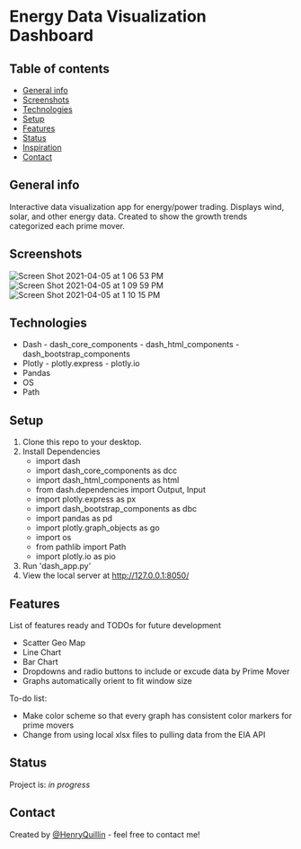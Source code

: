 # Energy Data Visualization Dashboard 


## Table of contents
* [General info](#general-info)
* [Screenshots](#screenshots)
* [Technologies](#technologies)
* [Setup](#setup)
* [Features](#features)
* [Status](#status)
* [Inspiration](#inspiration)
* [Contact](#contact)

## General info
Interactive data visualization app for energy/power trading. Displays wind, solar, and other energy data. Created to show the growth trends categorized each prime mover.

## Screenshots
![Screen Shot 2021-04-05 at 1 06 53 PM](https://user-images.githubusercontent.com/46876350/113608401-2a677b00-9610-11eb-9f6c-dc788f3a45a8.png)
![Screen Shot 2021-04-05 at 1 09 59 PM](https://user-images.githubusercontent.com/46876350/113608467-3ce1b480-9610-11eb-8982-d2f1abc42ddc.png)
![Screen Shot 2021-04-05 at 1 10 15 PM](https://user-images.githubusercontent.com/46876350/113608496-4703b300-9610-11eb-8030-83c65453a226.png)

## Technologies
* Dash - dash_core_components - dash_html_components - dash_bootstrap_components
* Plotly - plotly.express - plotly.io
* Pandas
* OS
* Path

## Setup
1. Clone this repo to your desktop.
2. Install Dependencies 
    * import dash
    * import dash_core_components as dcc
    * import dash_html_components as html
    * from dash.dependencies import Output, Input
    * import plotly.express as px
    * import dash_bootstrap_components as dbc
    * import pandas as pd
    * import plotly.graph_objects as go
    * import os
    * from pathlib import Path
    * import plotly.io as pio
3. Run 'dash_app.py' 
4. View the local server at http://127.0.0.1:8050/

## Features
List of features ready and TODOs for future development
* Scatter Geo Map 
* Line Chart
* Bar Chart 
* Dropdowns and radio buttons to include or excude data by Prime Mover
* Graphs automatically orient to fit window size 

To-do list:
* Make color scheme so that every graph has consistent color markers for prime movers 
* Change from using local xlsx files to pulling data from the EIA API 

## Status
Project is: _in progress_

## Contact
Created by [@HenryQuillin](henryquillin@gmail.com) - feel free to contact me!
